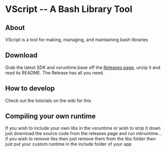 # VScript -- A Bash Library Tool

## About
VScript is a tool for making, managing, and maintaining bash libraries

## Download
Grab the latest SDK and vsruntime.base off the [Releases page](https://valtek225.ddns.net/henry/VScript/releases), unzip it and read its README. The Release has all you need.

## How to develop
Check out the tutorials on the wiki for this

## Compiling your own runtime
If you wish to include your own libs in the vsruntime or wish to strip it down just download the source code from the releases page and run mkruntime... if you wish to remove libs then just remove them from the libs folder then just put your custom runtime in the include folder of your app
